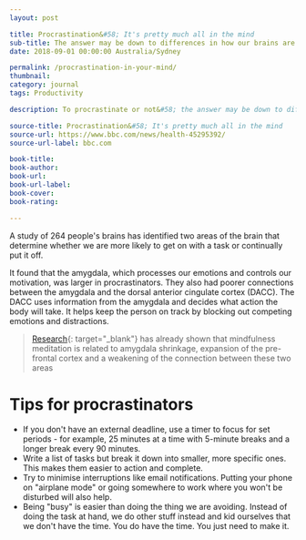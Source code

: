 ```yaml
---
layout: post

title: Procrastination&#58; It's pretty much all in the mind
sub-title: The answer may be down to differences in how our brains are wired, a study suggests.
date: 2018-09-01 00:00:00 Australia/Sydney

permalink: /procrastination-in-your-mind/
thumbnail:
category: journal
tags: Productivity

description: To procrastinate or not&#58; the answer may be down to differences in how our brains are wired, a study suggests.

source-title: Procrastination&#58; It's pretty much all in the mind
source-url: https://www.bbc.com/news/health-45295392/
source-url-label: bbc.com

book-title:
book-author:
book-url:
book-url-label:
book-cover:
book-rating:

---
```


A study of 264 people's brains has identified two areas of the brain that determine whether we are more likely to get on with a task or continually put it off.

It found that the amygdala, which processes our emotions and controls our motivation, was larger in procrastinators. They also had poorer connections between the amygdala and the dorsal anterior cingulate cortex (DACC). The DACC uses information from the amygdala and decides what action the body will take. It helps keep the person on track by blocking out competing emotions and distractions.

> [Research](http://journals.plos.org/plosone/article?id=10.1371/journal.pone.0064574){: target="_blank"} has already shown that mindfulness meditation is related to amygdala shrinkage, expansion of the pre-frontal cortex and a weakening of the connection between these two areas

# Tips for procrastinators

- If you don't have an external deadline, use a timer to focus for set periods - for example, 25 minutes at a time with 5-minute breaks and a longer break every 90 minutes.
- Write a list of tasks but break it down into smaller, more specific ones. This makes them easier to action and complete.
- Try to minimise interruptions like email notifications. Putting your phone on "airplane mode" or going somewhere to work where you won't be disturbed will also help.
- Being "busy" is easier than doing the thing we are avoiding. Instead of doing the task at hand, we do other stuff instead and kid ourselves that we don't have the time. You do have the time. You just need to make it.
